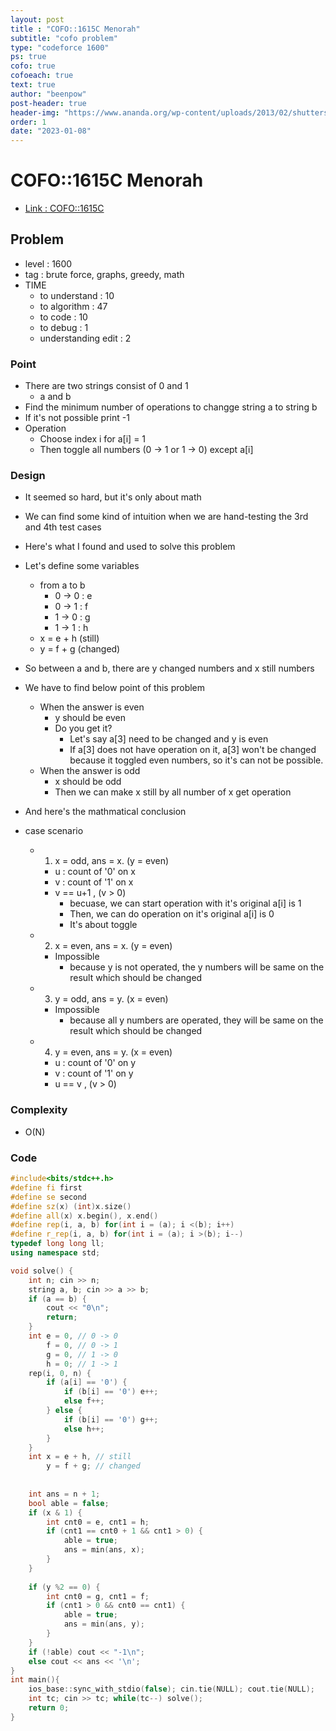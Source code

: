 ```yaml
---
layout: post
title : "COFO::1615C Menorah"
subtitle: "cofo problem"
type: "codeforce 1600"
ps: true
cofo: true
cofoeach: true
text: true
author: "beenpow"
post-header: true
header-img: "https://www.ananda.org/wp-content/uploads/2013/02/shutterstock_145962434-1024x682.jpg"
order: 1
date: "2023-01-08"
---
```

# COFO::1615C Menorah
- [Link : COFO::1615C](https://codeforces.com/problemset/problem/1615/C)


## Problem 

- level : 1600
- tag : brute force, graphs, greedy, math
- TIME
  - to understand    : 10
  - to algorithm     : 47
  - to code          : 10
  - to debug         : 1
  - understanding edit : 2 

### Point
- There are two strings consist of 0 and 1
  - a and b
- Find the minimum number of operations to changge string a to string b
- If it's not possible print -1
- Operation
  - Choose index i for a[i] = 1
  - Then toggle all numbers (0 -> 1 or 1 -> 0) except a[i]

### Design
- It seemed so hard, but it's only about math
- We can find some kind of intuition when we are hand-testing the 3rd and 4th test cases
- Here's what I found and used to solve this problem
- Let's define some variables
  - from a to b
    - 0 -> 0 : e
    - 0 -> 1 : f
    - 1 -> 0 : g
    - 1 -> 1 : h
  - x = e + h (still)
  - y = f + g (changed)
- So between a and b, there are y changed numbers and x still numbers
- We have to find below point of this problem
  - When the answer is even
    - y should be even
    - Do you get it?
      - Let's say a[3] need to be changed and y is even
      - If a[3] does not have operation on it, a[3] won't be changed because it toggled even numbers, so it's can not be possible.
  - When the answer is odd
    - x should be odd
    - Then we can make x still by all number of x get operation

- And here's the mathmatical conclusion
- case scenario
  - 1) x = odd, ans = x. (y = even)
    - u : count of '0' on x
    - v : count of '1' on x
    - v == u+1 , (v > 0)
      - becuase, we can start operation with it's original a[i] is 1
      - Then, we can do operation on it's original a[i] is 0
      - It's about toggle
  - 2) x = even, ans = x. (y = even)
    - Impossible
      - because y is not operated, the y numbers will be same on the result which should be changed
  - 3) y = odd, ans = y. (x = even)
    - Impossible
      - because all y numbers are operated, they will be same on the result which should be changed
  - 4) y = even, ans = y. (x = even)
    - u : count of '0' on y
    - v : count of '1' on y
    - u == v , (v > 0)
    

### Complexity
- O(N)

### Code

```cpp
#include<bits/stdc++.h>
#define fi first
#define se second
#define sz(x) (int)x.size()
#define all(x) x.begin(), x.end()
#define rep(i, a, b) for(int i = (a); i <(b); i++)
#define r_rep(i, a, b) for(int i = (a); i >(b); i--)
typedef long long ll;
using namespace std;

void solve() {
    int n; cin >> n;
    string a, b; cin >> a >> b;
    if (a == b) {
        cout << "0\n";
        return;
    }
    int e = 0, // 0 -> 0
        f = 0, // 0 -> 1
        g = 0, // 1 -> 0
        h = 0; // 1 -> 1
    rep(i, 0, n) {
        if (a[i] == '0') {
            if (b[i] == '0') e++;
            else f++;
        } else {
            if (b[i] == '0') g++;
            else h++;
        }
    }
    int x = e + h, // still
        y = f + g; // changed
    
    
    int ans = n + 1;
    bool able = false;
    if (x & 1) {
        int cnt0 = e, cnt1 = h;
        if (cnt1 == cnt0 + 1 && cnt1 > 0) {
            able = true;
            ans = min(ans, x);
        }
    }
    
    if (y %2 == 0) {
        int cnt0 = g, cnt1 = f;
        if (cnt1 > 0 && cnt0 == cnt1) {
            able = true;
            ans = min(ans, y);
        }
    }
    if (!able) cout << "-1\n";
    else cout << ans << '\n';
}
int main(){
    ios_base::sync_with_stdio(false); cin.tie(NULL); cout.tie(NULL);
    int tc; cin >> tc; while(tc--) solve();
    return 0;
}
```
